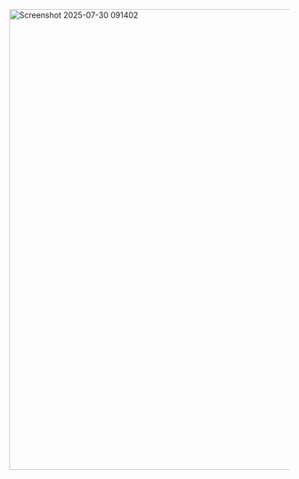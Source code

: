 
<img width="1831" height="828" alt="Screenshot 2025-07-30 091402" src="https://github.com/user-attachments/assets/71bc1705-e3aa-4c7d-84f6-782fdb9e1cba" />
